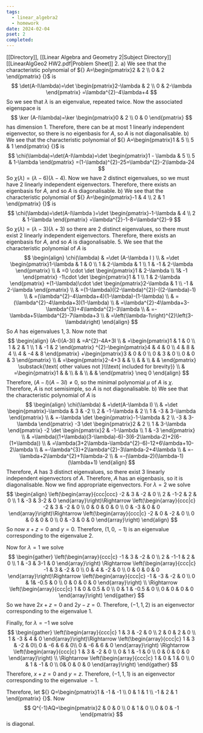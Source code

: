 ```yaml
---
tags:
  - linear_algebra2
  - homework
date: 2024-02-04
pset: 2
completed:
---
```

[[Directory]], [[Linear Algebra and Geometry 2|Subject Directory]]
[[LinearAlgGeo2 HW2.pdf|Problem Sheet]]
2. 
a)
We see that the characteristic polynomial of ${} A=\begin{pmatrix}2 & 2 \\ 0 & 2 \end{pmatrix}  {}$ is
$$
\det(A-I\lambda)=\det \begin{pmatrix}2-\lambda & 2   \\ 0 & 2-\lambda \end{pmatrix} =\lambda^{2}-4\lambda+4
$$
So we see that $\lambda$ is an eigenvalue, repeated twice. Now the associated eigenspace is 
$$
\ker (A-I\lambda)=\ker \begin{pmatrix}0 & 2 \\ 0 & 0 \end{pmatrix} 
$$
has dimension 1. Therefore, there can be at most 1 linearly independent eigenvector, so there is no eigenbasis for $A$, so $A$ is not diagonalisable. 
b)
We see that the characteristic polynomial of ${} A=\begin{pmatrix}1 & 5 \\ 5 & 1 \end{pmatrix}  {}$ is
$$
\chi(\lambda)=\det(A-I\lambda)=\det \begin{pmatrix}1 - \lambda & 5   \\ 5 & 1-\lambda \end{pmatrix} =(1-\lambda)^{2}-25=\lambda^{2}-2\lambda-24
$$
So ${} \chi(\lambda)=(\lambda-6)(\lambda-4) {}$. Now we have 2 distinct eigenvalues, so we must have 2 linearly independent eigenvectors. Therefore, there exists an eigenbasis for $A$, and so $A {}$ is diagonalisable. 
b)
We see that the characteristic polynomial of ${} A=\begin{pmatrix}-1 & 4 \\ 2 & 1 \end{pmatrix}  {}$ is
$$
\chi(\lambda)=\det(A-I\lambda )=\det \begin{pmatrix}-1-\lambda & 4 \\ 2 & 1-\lambda \end{pmatrix} =\lambda^{2}-1-8=\lambda^{2}-9
$$
So ${} \chi(\lambda)=(\lambda-3)(\lambda+3) {}$ so there are ${} 2 {}$ distinct eigenvalues, so there must exist 2 linearly independent eigenvectors. Therefore, there exists an eigenbasis for ${} A$, and so $A$ is diagonalisable.
5. 
We see that the characteristic polynomial of $A$ is 
$$
\begin{align}
\chi(\lambda) & =\det (A-\lambda I ) \\
 & =\det \begin{pmatrix}1-\lambda & 1 & 0 \\ 1 & 2-\lambda & 1 \\ 1 & -1 & 2-\lambda \end{pmatrix}  \\
 & =0 \cdot \det \begin{pmatrix}1 & 2-\lambda \\  1& -1 \end{pmatrix} -1\cdot  \det \begin{pmatrix}1 & 1 \\ 1 & 2-\lambda \end{pmatrix} +(1-\lambda)\cdot  \det \begin{pmatrix}2-\lambda & 1 \\ -1 & 2-\lambda \end{pmatrix}  \\
 & =(1-\lambda)((2-\lambda)^{2})-((2-\lambda)-1) \\
 & =(\lambda^{2}-4\lambda+4)(1-\lambda)-(1-\lambda) \\
 & =(\lambda^{2}-4\lambda+3)(1-\lambda) \\
 & =\lambda^{2}-4\lambda+3-\lambda^{3}+4\lambda^{2}-3\lambda \\
 & =-\lambda+5\lambda^{2}-7\lambda+3 \\
 & =\left(\lambda-1\right)^{2}\left(3-\lambda\right)
\end{align}
$$
So $A {}$ has eigenvalues ${} 1,\, 3 {}$. Now note that 
$$
\begin{align}
 (A-I)(A-3I) & =A^{2}-4A+3I   \\
 & =\begin{pmatrix}1 & 1 & 0 \\ 1 & 2 & 1 \\ 1 & -1 & 2 \end{pmatrix} ^{2}-\begin{pmatrix}4 & 4 & 0 \\ 4 & 8 & 4 \\ 4 & -4 & 8 \end{pmatrix} +\begin{pmatrix}3 & 0 & 0 \\ 0 & 3 & 0 \\ 0 & 0 & 3 \end{pmatrix}  \\
 & =\begin{pmatrix}2-4+3 &  &  \\  &  &  \\  &  &  \end{pmatrix} \substack{\text{ other values not }\\\text{ included for brevity}}  \\ 
 & =\begin{pmatrix}1 &  &  \\  &  &  \\  &  &  \end{pmatrix} \neq 0
 \end{align}
$$
Therefore, ${} (A-I)(A-3I)\neq 0 {}$, so the minimal polynomial $\mu {}$ of ${} A {}$ is $\chi$. Therefore, $A$ is not semisimple, so $A {}$ is not diagonalisable.
b)
We see that the characteristic polynomial of $A$ is 
$$
\begin{align}
\chi(\lambda) & =\det(A-\lambda I) \\
 & =\det \begin{pmatrix}-\lambda & 3 & -2 \\ 2 & -1-\lambda & 2 \\ 1 & -3 & 3-\lambda \end{pmatrix}  \\
 & =-\lambda \det \begin{pmatrix}-1-\lambda & 2 \\ -3 & 3-\lambda \end{pmatrix} -3 \det \begin{pmatrix}2 & 2 \\ 1 & 3-\lambda \end{pmatrix} -2 \det \begin{pmatrix}2 & -1-\lambda \\ 1 & -3 \end{pmatrix}  \\
 & =\lambda((1+\lambda)(3-\lambda)-6)-3(6-2\lambda-2)+2(6-(1+\lambda)) \\
 & =\lambda(3+2\lambda-\lambda^{2}-6)-12+6\lambda+10-2\lambda \\
 & =-\lambda^{3}+2\lambda^{2}-3\lambda-2+4\lambda \\
 & =-\lambda+2\lambda^{2}+1\lambda-2 \\
 & =-(\lambda-2)(\lambda-1)(\lambda+1)
\end{align}
$$
Therefore, $A$ has $3$ distinct eigenvalues, so there exist $3 {}$ linearly independent eigenvectors of $A$. Therefore, $A {}$ has an eigenbasis, so it is diagonalisable. Now we find appropriate eigenvectors. For ${} \lambda=2 {}$ we solve
$$
\begin{align}
\left(\begin{array}{ccc|ccc}
-2 & 3 & -2 & 0 \\
2 & -1-2 &  2 & 0 \\
1 & -3 & 3-2 & 0
\end{array}\right)\Rightarrow  \left(\begin{array}{ccc|c}
-2 & 3 & -2 & 0 \\
0 & 0 & 0 & 0 \\
0 & -3 & 0 & 0
\end{array}\right)\Rightarrow \left(\begin{array}{ccc|c}
-2 & 0 & -2 & 0 \\
0 & 0 & 0 & 0 \\
0 & -3 & 0 & 0
\end{array}\right)
 \end{align}
$$
So now ${} x+z=0 {}$ and ${} y=0 {}$. Therefore, ${} (1,\, 0,\, -1) {}$ is an eigenvalue corresponding to the eigenvalue ${} 2 {}$.

Now for ${} \lambda=1 {}$ we solve
$$
\begin{gather}
\left(\begin{array}{ccc|c}
-1 & 3 & -2 & 0 \\
2 & -1-1 & 2 & 0 \\
1 & -3 & 3-1 & 0
\end{array}\right)
\Rightarrow 
\left(\begin{array}{ccc|c}
-1 & 3 & -2 & 0 \\
0 & 4 & -2 & 0 \\
0 & 0 & 0 & 0
\end{array}\right)\Rightarrow 
\left(\begin{array}{ccc|c}
-1 & -3 & -2 & 0 \\
0 & 1& -0.5 & 0 \\
0 & 0 & 0 & 0
\end{array}\right)
\\
\Rightarrow \left(\begin{array}{ccc|c}
1 & 0 & 0.5 & 0 \\
0 & 1 & -0.5 & 0 \\
0 & 0 & 0 & 0
\end{array}\right)
\end{gather}
$$
So we have ${} 2x+z=0 {}$ and ${} 2y-z=0 {}$. Therefore, ${} (-1,\, 1,\, 2) {}$ is an eigenvector corresponding to the eigenvalue ${} 1$.

Finally, for ${} \lambda=-1 {}$ we solve
$$
\begin{gather}
\left(\begin{array}{ccc|c}
1 & 3 & -2 & 0 \\
2 & 0 & 2 & 0 \\
1 & -3 & 4 & 0
\end{array}\right)\Rightarrow 
\left(\begin{array}{ccc|c}
1 & 3 & -2  & 0\\
0 & -6 & 6  & 0\\
0 & -6 & 6 & 0
\end{array}\right)
\Rightarrow \left(\begin{array}{ccc|c}
1 & 3 & -2 & 0 \\
0 & 1 & -1 & 0 \\
0 & 0 & 0 & 0
\end{array}\right) \\
\Rightarrow  \left(\begin{array}{ccc|c}
1 & 0 & 1 & 0 \\
0 & 1 & -1 & 0 \\
 0& 0 & 0 & 0
\end{array}\right)
\end{gather}
$$
Therefore, ${} x+z=0 {}$ and ${} y=z {}$. Therefore, ${} (-1,\, 1,\, 1) {}$ is an eigenvector corresponding to the eigenvalue ${} -1 {}$. 

Therefore, let ${} Q=\begin{pmatrix}1 & -1 & -1 \\ 0 & 1 & 1 \\ -1 & 2 & 1 \end{pmatrix}  {}$. Now
$$
Q^{-1}AQ=\begin{pmatrix}2 & 0 & 0 \\ 0 & 1 & 0 \\ 0 & 0 & -1 \end{pmatrix} 
$$
is diagonal.